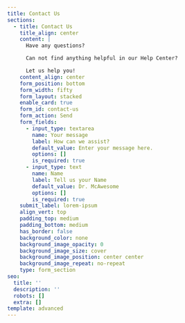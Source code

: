 ```yaml
---
title: Contact Us
sections:
  - title: Contact Us
    title_align: center
    content: |
      Have any questions? 

      Can not find anything helpful in our Help Center?

      Let us help you!
    content_align: center
    form_position: bottom
    form_width: fifty
    form_layout: stacked
    enable_card: true
    form_id: contact-us
    form_action: Send
    form_fields:
      - input_type: textarea
        name: Your message
        label: How can we assist?
        default_value: Enter your message here.
        options: []
        is_required: true
      - input_type: text
        name: Name
        label: Tell us your Name
        default_value: Dr. McAwesome
        options: []
        is_required: true
    submit_label: lorem-ipsum
    align_vert: top
    padding_top: medium
    padding_bottom: medium
    has_border: false
    background_color: none
    background_image_opacity: 0
    background_image_size: cover
    background_image_position: center center
    background_image_repeat: no-repeat
    type: form_section
seo:
  title: ''
  description: ''
  robots: []
  extra: []
template: advanced
---
```

